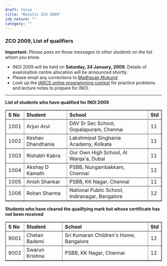 ```yaml
---
draft: false
title: "Results ZCO 2009"
job_nature: ""
category: ""
---
```


<div id="cont">
<h3 align="left">ZCO 2009, List of qualifiers</h3>
  

<p> <strong>Important:</strong> <em>Please pass on these 
messages to other students on the list whom you know</em>.</p>

<ul>

<li> INOI 2009 will be held on <b>Saturday, 24 January, 2009</b>.
Details of
examination centre allocation will be announced shortly</a>.

<li> Please email any corrections to <a
href="mailto:iarcs@cmi.ac.in">Madhavan Mukund</a>.

<li> Look up the <a href="/olympiad_results/zco2010/programming-contest">IARCS
     online programming contest</a> for practice problems and lecture
     notes to prepare for INOI.

</ul>

<hr>

<p style="font-weight: bold"> List of students who have qualified
for INOI 2009 </p>

<table cellpadding="2" cellspacing="2" border="1" width="100%">
<tr>
<th align=left> S No</th>
<th align=left> Student </th>
<th align=left> School </th>
<th align=left> Std </th>
</tr>

<tr>
<td>1001</td>
<td>Arjun Arul</td>
<td>DAV Sr Sec School, Gopalapuram, Chennai</td>
<td>11</td>
</tr>

<tr>
<td>1002</td>
<td>Keshav Dhandhania</td>
<td>Lakshmipat Singhania Academy, Kolkata</td>
<td>11</td>
</tr>

<tr>
<td>1003</td>
<td>Rishabh Kabra</td>
<td>Our Own High School, Al Warqa'a, Dubai</td>
<td>11</td>
</tr>

<tr>
<td>1004</td>
<td>Akshay D Kamath</td>
<td>PSBB, Nungambakkam, Chennai</td>
<td>12</td>
</tr>

<tr>
<td>1005</td>
<td>Anish Shankar</td>
<td>PSBB, KK Nagar, Chennai</td>
<td>11</td>
</tr>

<tr>
<td>1006</td>
<td>Rohan Sharma</td>
<td>National Public School, Indiranagar, Bangalore</td>
<td>12</td>
</tr>


</table>

<p style="font-weight: bold"> Students who have cleared the
qualifying mark but whose certificate has not been received </p>

<table cellpadding="2" cellspacing="2" border="1" width="100%">
<tr>
<th align=left> S No</th>
<th align=left> Student </th>
<th align=left> School </th>
<th align=left> Std </th>
</tr>

<tr>
<td>9001</td>
<td>Chetan Bademi</td>
<td>Sri Kumaran Children's Home, Bangalore</td>
<td>12</td>
</tr>

<tr>
<td>9002</td>
<td>Swarun Krishna</td>
<td>PSBB, KK Nagar, Chennai</td>
<td>12</td>
</tr>

</table>
